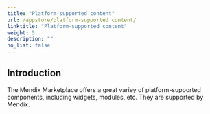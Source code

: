 ```yaml
---
title: "Platform-supported content"
url: /appstore/platform-supported content/
linktitle: "Platform-supported content"
weight: 5
description: ""
no_list: false
---
```


## Introduction

The Mendix Marketplace offers a great variey of platform-supported components, including widgets, modules, etc. They are supported by Mendix.
